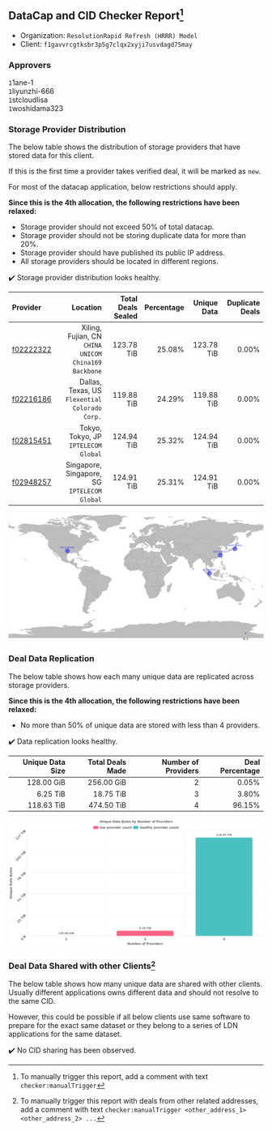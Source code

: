 ## DataCap and CID Checker Report[^1]
 - Organization: `ResolutionRapid Refresh (HRRR) Model`
 - Client: `f1gavvrcgtksbr3p5g7clqx2xyji7usvdagd75may`
### Approvers
`1`1ane-1<br/>`1`liyunzhi-666<br/>`1`stcloudlisa<br/>`1`woshidama323


### Storage Provider Distribution
The below table shows the distribution of storage providers that have stored data for this client.

If this is the first time a provider takes verified deal, it will be marked as `new`.

For most of the datacap application, below restrictions should apply.

**Since this is the 4th allocation, the following restrictions have been relaxed:**
 - Storage provider should not exceed 50% of total datacap.
 - Storage provider should not be storing duplicate data for more than 20%.
 - Storage provider should have published its public IP address.
 - All storage providers should be located in different regions.

✔️ Storage provider distribution looks healthy.

| Provider                                              |                                                Location | Total Deals Sealed | Percentage | Unique Data | Duplicate Deals |
| :---------------------------------------------------- | ------------------------------------------------------: | -----------------: | ---------: | ----------: | --------------: |
| [f02222322](https://filfox.info/en/address/f02222322) | Xiling, Fujian, CN<br/>`CHINA UNICOM China169 Backbone` |         123.78 TiB |     25.08% |  123.78 TiB |           0.00% |
| [f02216186](https://filfox.info/en/address/f02216186) |       Dallas, Texas, US<br/>`Flexential Colorado Corp.` |         119.88 TiB |     24.29% |  119.88 TiB |           0.00% |
| [f02815451](https://filfox.info/en/address/f02815451) |                 Tokyo, Tokyo, JP<br/>`IPTELECOM Global` |         124.94 TiB |     25.32% |  124.94 TiB |           0.00% |
| [f02948257](https://filfox.info/en/address/f02948257) |         Singapore, Singapore, SG<br/>`IPTELECOM Global` |         124.91 TiB |     25.31% |  124.91 TiB |           0.00% |

<img src="https://raw.githubusercontent.com/data-preservation-programs/filplus-checker-assets/main/filecoin-project/filecoin-plus-large-datasets/issues/2311/1708941814533.png"/>

### Deal Data Replication
The below table shows how each many unique data are replicated across storage providers.


**Since this is the 4th allocation, the following restrictions have been relaxed:**
- No more than 50% of unique data are stored with less than 4 providers.

✔️ Data replication looks healthy.

| Unique Data Size | Total Deals Made | Number of Providers | Deal Percentage |
| ---------------: | ---------------: | ------------------: | --------------: |
|       128.00 GiB |       256.00 GiB |                   2 |           0.05% |
|         6.25 TiB |        18.75 TiB |                   3 |           3.80% |
|       118.63 TiB |       474.50 TiB |                   4 |          96.15% |

<img src="https://raw.githubusercontent.com/data-preservation-programs/filplus-checker-assets/main/filecoin-project/filecoin-plus-large-datasets/issues/2311/1708941815143.png"/>

### Deal Data Shared with other Clients[^3]
The below table shows how many unique data are shared with other clients.
Usually different applications owns different data and should not resolve to the same CID.

However, this could be possible if all below clients use same software to prepare for the exact same dataset or they belong to a series of LDN applications for the same dataset.

✔️ No CID sharing has been observed.

[^1]: To manually trigger this report, add a comment with text `checker:manualTrigger`

[^2]: Deals from those addresses are combined into this report as they are specified with `checker:manualTrigger`

[^3]: To manually trigger this report with deals from other related addresses, add a comment with text `checker:manualTrigger <other_address_1> <other_address_2> ...`
